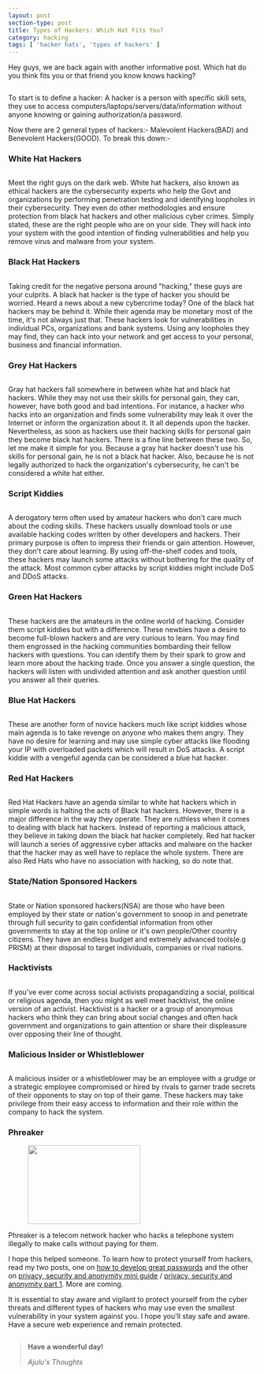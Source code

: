 ```yaml
---
layout: post
section-type: post
title: Types of Hackers: Which Hat Fits You?
category: hacking
tags: [ 'hacker hats', 'types of hackers' ]
---
```

<!-- wp:paragraph -->
<p>Hey guys, we are back again with another informative post. Which hat do you think fits you or that friend you know knows hacking?</p>
<!-- /wp:paragraph -->

<!-- wp:image {"id":1150,"align":"full"} -->
<figure class="wp-block-image alignfull"><img src="https://ajulusthoughts.files.wordpress.com/2019/01/8a84f6081395d2337e77552ae2998041.jpg" alt="" class="wp-image-1150" /></figure>
<!-- /wp:image -->

<!-- wp:paragraph -->
<p>To start is to define a hacker: A hacker is a person with specific skill sets, they use to access computers/laptops/servers/data/information without anyone knowing or gaining authorization/a password.</p>
<!-- /wp:paragraph -->

<!-- wp:paragraph -->
<p>Now there are 2 general types of hackers:- Malevolent Hackers(BAD) and Benevolent Hackers(GOOD). To break this down:-</p>
<!-- /wp:paragraph -->

<!-- wp:heading {"level":3} -->
<h3>White Hat Hackers</h3>
<!-- /wp:heading -->

<!-- wp:image {"id":1132,"align":"right"} -->
<div class="wp-block-image"><figure class="alignright"><img src="https://ajulusthoughts.files.wordpress.com/2019/01/baseball-cap-white.png" alt="" class="wp-image-1132" /></figure></div>
<!-- /wp:image -->

<!-- wp:paragraph -->
<p>Meet  the right guys on the dark web. White hat hackers, also known as  ethical hackers are the cybersecurity experts who help the Govt and  organizations by performing penetration testing and identifying  loopholes in their cybersecurity. They even do other methodologies and  ensure protection from black hat hackers and other malicious cyber  crimes. Simply stated,  these are the right people who are on your side. They will hack into  your system with the good intention of finding vulnerabilities and help  you remove virus and malware from your system.</p>
<!-- /wp:paragraph -->

<!-- wp:paragraph -->
<p></p>
<!-- /wp:paragraph -->

<!-- wp:heading {"level":3} -->
<h3>Black Hat Hackers</h3>
<!-- /wp:heading -->

<!-- wp:image {"id":1133,"align":"right"} -->
<div class="wp-block-image"><figure class="alignright"><img src="https://ajulusthoughts.files.wordpress.com/2019/01/baseball-cap-black.png" alt="" class="wp-image-1133" /></figure></div>
<!-- /wp:image -->

<!-- wp:paragraph -->
<p>Taking  credit for the negative persona around "hacking," these guys are your  culprits. A black hat hacker is the type of hacker you should be  worried. Heard a news about a new cybercrime today? One of the black hat  hackers may be behind it. While  their agenda may be monetary most of the time, it's not always just  that. These hackers look for vulnerabilities in individual PCs,  organizations and bank systems. Using any loopholes they may find, they  can hack into your network and get access to your personal, business and  financial information.</p>
<!-- /wp:paragraph -->

<!-- wp:paragraph -->
<p></p>
<!-- /wp:paragraph -->

<!-- wp:heading {"level":3} -->
<h3>Grey Hat Hackers</h3>
<!-- /wp:heading -->

<!-- wp:image {"id":1135,"align":"right"} -->
<div class="wp-block-image"><figure class="alignright"><img src="https://ajulusthoughts.files.wordpress.com/2019/01/baseball-cap-grey.png" alt="" class="wp-image-1135" /></figure></div>
<!-- /wp:image -->

<!-- wp:paragraph -->
<p>Gray  hat hackers fall somewhere in between white hat and black hat hackers.  While they may not use their skills for personal gain, they can,  however, have both good and bad intentions. For instance, a hacker who  hacks into an organization and finds some vulnerability may leak it over  the Internet or inform the organization about it. It all depends upon the hacker. Nevertheless, as soon as hackers use their  hacking skills for personal gain they become black hat hackers. There  is a fine line between these two. So, let me make it simple for you. Because a gray hat hacker doesn't use his skills for personal gain, he  is not a black hat hacker. Also, because he is not legally authorized to  hack the organization's cybersecurity, he can't be considered a white  hat either.</p>
<!-- /wp:paragraph -->

<!-- wp:paragraph -->
<p></p>
<!-- /wp:paragraph -->

<!-- wp:heading {"level":3} -->
<h3>Script Kiddies<br></h3>
<!-- /wp:heading -->

<!-- wp:image {"id":1137,"align":"right"} -->
<div class="wp-block-image"><figure class="alignright"><img src="https://ajulusthoughts.files.wordpress.com/2019/01/script.png" alt="" class="wp-image-1137" /></figure></div>
<!-- /wp:image -->

<!-- wp:paragraph -->
<p>A  derogatory term often used by amateur hackers who don't care much about  the coding skills. These hackers usually download tools or use  available hacking codes written by other developers and hackers. Their  primary purpose is often to impress their friends or gain attention. However,  they don't care about learning. By using off-the-shelf codes and tools,  these hackers may launch some attacks without bothering for the quality  of the attack. Most common cyber attacks by script kiddies might  include DoS and DDoS attacks.</p>
<!-- /wp:paragraph -->

<!-- wp:paragraph -->
<p></p>
<!-- /wp:paragraph -->

<!-- wp:heading {"level":3} -->
<h3>Green Hat Hackers</h3>
<!-- /wp:heading -->

<!-- wp:image {"id":1138,"align":"right"} -->
<div class="wp-block-image"><figure class="alignright"><img src="https://ajulusthoughts.files.wordpress.com/2019/01/baseball-cap-green.png" alt="" class="wp-image-1138" /></figure></div>
<!-- /wp:image -->

<!-- wp:paragraph -->
<p>These  hackers are the amateurs in the online world of hacking. Consider them  script kiddies but with a difference. These newbies have a desire to  become full-blown hackers and are very curious to learn. You may find  them engrossed in the hacking communities bombarding their fellow  hackers with questions. You can identify them by their spark to grow and learn more about the hacking trade. Once you answer a single question, the hackers will  listen with undivided attention and ask another question until you  answer all their queries.</p>
<!-- /wp:paragraph -->

<!-- wp:paragraph -->
<p></p>
<!-- /wp:paragraph -->

<!-- wp:heading {"level":3} -->
<h3>Blue Hat Hackers</h3>
<!-- /wp:heading -->

<!-- wp:image {"id":1139,"align":"right"} -->
<div class="wp-block-image"><figure class="alignright"><img src="https://ajulusthoughts.files.wordpress.com/2019/01/baseball-cap-blue.png" alt="" class="wp-image-1139" /></figure></div>
<!-- /wp:image -->

<!-- wp:paragraph -->
<p>These  are another form of novice hackers much like script kiddies whose main  agenda is to take revenge on anyone who makes them angry. They have no  desire for learning and may use simple cyber attacks like flooding your  IP with overloaded packets which will result in DoS attacks. A script kiddie with a vengeful agenda can be considered a blue hat hacker.</p>
<!-- /wp:paragraph -->

<!-- wp:paragraph -->
<p></p>
<!-- /wp:paragraph -->

<!-- wp:heading {"level":3} -->
<h3>Red Hat Hackers</h3>
<!-- /wp:heading -->

<!-- wp:image {"id":1140,"align":"right"} -->
<div class="wp-block-image"><figure class="alignright"><img src="https://ajulusthoughts.files.wordpress.com/2019/01/baseball-cap-red.png" alt="" class="wp-image-1140" /></figure></div>
<!-- /wp:image -->

<!-- wp:paragraph -->
<p>Red  Hat Hackers have an agenda similar to white hat hackers which in simple  words is halting the acts of Black hat hackers. However, there is a  major difference in the way they operate. They are ruthless when it  comes to dealing with black hat hackers. Instead  of reporting a malicious attack, they believe in taking down the black  hat hacker completely. Red hat hacker will launch a series of aggressive  cyber attacks and malware on the hacker that the hacker may as well  have to replace the whole system. There are also Red Hats who have no association with hacking, so do note that.</p>
<!-- /wp:paragraph -->

<!-- wp:paragraph -->
<p></p>
<!-- /wp:paragraph -->

<!-- wp:heading {"level":3} -->
<h3>State/Nation Sponsored Hackers</h3>
<!-- /wp:heading -->

<!-- wp:image {"id":1141,"align":"right"} -->
<div class="wp-block-image"><figure class="alignright"><img src="https://ajulusthoughts.files.wordpress.com/2019/01/hacker-3-1.png" alt="" class="wp-image-1141" /></figure></div>
<!-- /wp:image -->

<!-- wp:paragraph -->
<p>State  or Nation sponsored hackers(NSA) are those who have been employed by their  state or nation's government to snoop in and penetrate through full  security to gain confidential information from other governments to stay  at the top online or it's own people/Other country citizens. They have an endless budget and extremely advanced tools(e.g PRISM) at their disposal to target individuals, companies or rival nations.</p>
<!-- /wp:paragraph -->

<!-- wp:paragraph -->
<p></p>
<!-- /wp:paragraph -->

<!-- wp:heading {"level":3} -->
<h3>Hacktivists</h3>
<!-- /wp:heading -->

<!-- wp:image {"id":1142,"align":"right"} -->
<div class="wp-block-image"><figure class="alignright"><img src="https://ajulusthoughts.files.wordpress.com/2019/01/hacker-2.png" alt="" class="wp-image-1142" /></figure></div>
<!-- /wp:image -->

<!-- wp:paragraph -->
<p>If you've ever come across social activists propagandizing a social,  political or religious agenda, then you might as well meet hacktivist,  the online version of an activist. Hacktivist is a hacker or a group of  anonymous hackers who think they can bring about social changes and  often hack government and organizations to gain attention or share their  displeasure over opposing their line of thought.</p>
<!-- /wp:paragraph -->

<!-- wp:paragraph -->
<p></p>
<!-- /wp:paragraph -->

<!-- wp:heading {"level":3} -->
<h3>Malicious Insider or Whistleblower</h3>
<!-- /wp:heading -->

<!-- wp:image {"id":1143,"align":"right"} -->
<div class="wp-block-image"><figure class="alignright"><img src="https://ajulusthoughts.files.wordpress.com/2019/01/browser-4.png" alt="" class="wp-image-1143" /></figure></div>
<!-- /wp:image -->

<!-- wp:paragraph -->
<p>A  malicious insider or a whistleblower may be an employee with a grudge  or a strategic employee compromised or hired by rivals to garner trade  secrets of their opponents to stay on top of their game. These hackers may take privilege from their easy access to information and their role within the company to hack the system.</p>
<!-- /wp:paragraph -->

<!-- wp:paragraph -->
<p></p>
<!-- /wp:paragraph -->

<!-- wp:heading {"level":3} -->
<h3>Phreaker</h3>
<!-- /wp:heading -->

<!-- wp:image {"id":1144,"align":"right","width":228,"height":160} -->
<div class="wp-block-image"><figure class="alignright is-resized"><img src="https://ajulusthoughts.files.wordpress.com/2019/01/kvhj.jpg" alt="" class="wp-image-1144" width="228" height="160" /></figure></div>
<!-- /wp:image -->

<!-- wp:paragraph -->
<p>Phreaker is a telecom network  hacker who hacks a telephone system illegally to make calls without paying for  them.</p>
<!-- /wp:paragraph -->

<!-- wp:paragraph -->
<p></p>
<!-- /wp:paragraph -->

<!-- wp:paragraph -->
<p></p>
<!-- /wp:paragraph -->

<!-- wp:paragraph -->
<p></p>
<!-- /wp:paragraph -->

<!-- wp:paragraph -->
<p>I hope this helped someone. To learn how to protect yourself from hackers, read my two posts, one on <a href="https://ajulusthoughts.wordpress.com/2018/08/24/the-key-to-uncrackable-passwords-the-best-password-guide/">how to develop great passwords</a> and the other on <a href="https://ajulusthoughts.wordpress.com/2018/09/26/mini-privacy-security-and-anonymity-guide/">privacy, security and anonymity mini guide</a> / <a href="https://ajulusthoughts.wordpress.com/2019/01/01/privacy-anonymity-and-security-the-wonderful-threes/">privacy, security and anonymity part 1</a>. More are coming.</p>
<!-- /wp:paragraph -->

<!-- wp:paragraph -->
<p>It is essential to stay aware and vigilant to protect yourself from  the cyber threats and different types of hackers who may use even the  smallest vulnerability in your system against you. I hope you'll stay safe and aware. Have a secure web experience and remain protected.</p>
<!-- /wp:paragraph -->

<!-- wp:image {"id":1149} -->
<figure class="wp-block-image"><img src="https://ajulusthoughts.files.wordpress.com/2019/01/proxy.duckducjvcjhckgo.com_.jpg" alt="" class="wp-image-1149" /></figure>
<!-- /wp:image -->

<!-- wp:quote -->
<blockquote class="wp-block-quote"><p><strong>Have a wonderful day!</strong><br></p><cite>Ajulu's Thoughts<br></cite></blockquote>
<!-- /wp:quote -->
